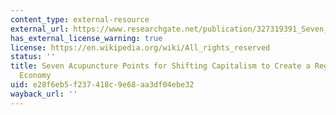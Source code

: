 ```yaml
---
content_type: external-resource
external_url: https://www.researchgate.net/publication/327319391_Seven_Acupuncture_Points_for_Shifting_Capitalism_to_Create_a_Regenerative_Ecosystem_Economy
has_external_license_warning: true
license: https://en.wikipedia.org/wiki/All_rights_reserved
status: ''
title: Seven Acupuncture Points for Shifting Capitalism to Create a Regenerative Ecosystem
  Economy
uid: e28f6eb5-f237-418c-9e68-aa3df04ebe32
wayback_url: ''
---
```

